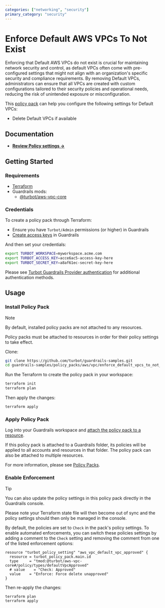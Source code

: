 ```yaml
---
categories: ["networking", "security"]
primary_category: "security"
---
```


# Enforce Default AWS VPCs To Not Exist

Enforcing that Default AWS VPCs do not exist is crucial for maintaining network security and control, as default VPCs often come with pre-configured settings that might not align with an organization's specific security and compliance requirements. By removing Default VPCs, administrators can ensure that all VPCs are created with custom configurations tailored to their security policies and operational needs, reducing the risk of unintended exposure or misconfiguration.

This [policy pack](https://turbot.com/guardrails/docs/concepts/resources/smart-folders) can help you configure the following settings for Default VPCs:

- Delete Default VPCs if available

## Documentation

- **[Review Policy settings →](https://hub-guardrails-turbot-com-git-development-turbot.vercel.app/policy-packs/enforce_default_vpcs_to_not_exist/settings)**

## Getting Started

### Requirements

- [Terraform](https://developer.hashicorp.com/terraform/install)
- Guardrails mods:
  - [@turbot/aws-vpc-core](https://hub-guardrails-turbot-com-git-development-turbot.vercel.app/aws/mods/aws-vpc-core)

### Credentials

To create a policy pack through Terraform:

- Ensure you have `Turbot/Admin` permissions (or higher) in Guardrails
- [Create access keys](https://turbot.com/guardrails/docs/guides/iam/access-keys#generate-a-new-guardrails-api-access-key) in Guardrails

And then set your credentials:

```sh
export TURBOT_WORKSPACE=myworkspace.acme.com
export TURBOT_ACCESS_KEY=acce6ac5-access-key-here
export TURBOT_SECRET_KEY=a8af61ec-secret-key-here
```

Please see [Turbot Guardrails Provider authentication](https://registry.terraform.io/providers/turbot/turbot/latest/docs#authentication) for additional authentication methods.

## Usage

### Install Policy Pack

> [!NOTE]
> By default, installed policy packs are not attached to any resources.
>
> Policy packs must be attached to resources in order for their policy settings to take effect.

Clone:

```sh
git clone https://github.com/turbot/guardrails-samples.git
cd guardrails-samples/policy_packs/aws/vpc/enforce_default_vpcs_to_not_exist
```

Run the Terraform to create the policy pack in your workspace:

```sh
terraform init
terraform plan
```

Then apply the changes:

```sh
terraform apply
```

### Apply Policy Pack

Log into your Guardrails workspace and [attach the policy pack to a resource](https://turbot.com/guardrails/docs/guides/working-with-folders/smart#attach-a-smart-folder-to-a-resource).

If this policy pack is attached to a Guardrails folder, its policies will be applied to all accounts and resources in that folder. The policy pack can also be attached to multiple resources.

For more information, please see [Policy Packs](https://turbot.com/guardrails/docs/concepts/resources/smart-folders).

### Enable Enforcement

> [!TIP]
> You can also update the policy settings in this policy pack directly in the Guardrails console.
>
> Please note your Terraform state file will then become out of sync and the policy settings should then only be managed in the console.

By default, the policies are set to `Check` in the pack's policy settings. To enable automated enforcements, you can switch these policies settings by adding a comment to the `Check` setting and removing the comment from one of the listed enforcement options:

```hcl
resource "turbot_policy_setting" "aws_vpc_default_vpc_approved" {
  resource = turbot_policy_pack.main.id
  type     = "tmod:@turbot/aws-vpc-core#/policy/types/defaultVpcApproved"
  # value    = "Check: Approved"
  value    = "Enforce: Force delete unapproved"
}
```

Then re-apply the changes:

```sh
terraform plan
terraform apply
```
